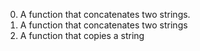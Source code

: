 0. A function that concatenates two strings.
1. A function that concatenates two strings
2. A function that copies a string
